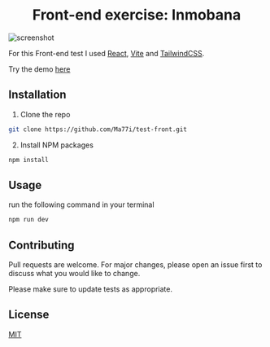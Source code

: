 <h1 align="center"> Front-end exercise: Inmobana </h1>
<img src="/image.png" alt="screenshot" />

For this Front-end test I used [React](https://es.reactjs.org/), [Vite](https://vitejs.dev/) and [TailwindCSS](https://tailwindcss.com).

Try the demo [here](https://inmobana-test.netlify.app/)

## Installation

1. Clone the repo

```bash
git clone https://github.com/Ma77i/test-front.git
```

2. Install NPM packages

```bash
npm install
```

## Usage

run the following command in your terminal

```bash
npm run dev
```

## Contributing
Pull requests are welcome. For major changes, please open an issue first to discuss what you would like to change.

Please make sure to update tests as appropriate.

## License
[MIT](https://choosealicense.com/licenses/mit/)